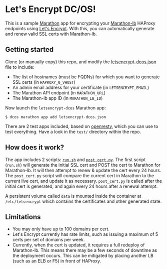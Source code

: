 # Let's Encrypt DC/OS!

This is a sample [Marathon](https://github.com/mesosphere/marathon) app for encrypting your [Marathon-lb](https://github.com/mesosphere/marathon-lb) HAProxy endpoints using [Let's Encrypt](https://letsencrypt.org/). With this, you can automatically generate and renew valid SSL certs with Marathon-lb.

## Getting started

Clone (or manually copy) this repo, and modify the [letsencrypt-dcos.json](letsencrypt-dcos.json) file to include:
 - The list of hostnames (must be FQDNs) for which you want to generate SSL certs (in `HAPROXY_0_VHOST`)
 - An admin email address for your certificate (in `LETSENCRYPT_EMAIL`)
 - The Marathon API endpoint (in `MARATHON_URL`)
 - The Marathon-lb app ID (in `MARATHON_LB_ID`)

Now launch the `letsencrypt-dcos` Marathon app:

```
$ dcos marathon app add letsencrypt-dcos.json
```

There are 2 test apps included, based on [openresty](https://openresty.org/), which you can use to test everything. Have a look in the `test/` directory within the repo.

## How does it work?

The app includes 2 scripts: [`run.sh`](run.sh) and [`post_cert.py`](post_cert.py). The first script (`run.sh`) will generate the initial SSL cert and POST the cert to Marathon for Marathon-lb. It will then attempt to renew & update the cert every 24 hours. The `post_cert.py` script will compare the current cert in Marathon to the current live cert, and update it as necessary. `post_cert.py` is called after the initial cert is generated, and again every 24 hours after a renewal attempt.

A persistent volume called `data` is mounted inside the container at `/etc/letsencrypt` which contains the certificates and other generated state.

## Limitations

 - You may only have up to 100 domains per cert.
 - Let's Encrypt currently has rate limits, such as issuing a maximum of 5 certs per set of domains per week.
 - Currently, when the cert is updated, it requires a full redeploy of Marathon-lb. This means there may be a few seconds of downtime as the deployment occurs. This can be mitigated by placing another LB (such as an ELB or F5) in front of HAProxy.
